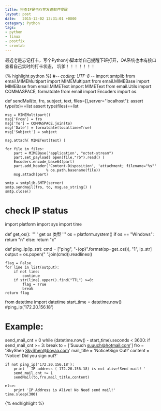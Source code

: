 ```yaml
---
title: 检查IP是否存在发送邮件提醒
layout: post
date:   2015-12-02 13:31:01 +0800
category: Python
tags:
- python
- linux
- postfix
- crontab
---
```


最近老是忘记打卡，写个Python小脚本给自己提醒下班打开，OA系统也木有接口查看自己实时的打卡状态，
坑爹！！！！！！！


{% highlight python %}
#-*- coding: UTF-8 -*-
import smtplib
from email.MIMEMultipart import MIMEMultipart
from email.MIMEBase import MIMEBase
from email.MIMEText import MIMEText
from email.Utils import COMMASPACE, formatdate
from email import Encoders
import os

def sendMail(to, fro, subject, text, files=[],server="localhost"):
    assert type(to)==list
    assert type(files)==list


    msg = MIMEMultipart()
    msg['From'] = fro
    msg['To'] = COMMASPACE.join(to)
    msg['Date'] = formatdate(localtime=True)
    msg['Subject'] = subject

    msg.attach( MIMEText(text) )

    for file in files:
        part = MIMEBase('application', "octet-stream")
        part.set_payload( open(file,"rb").read() )
        Encoders.encode_base64(part)
        part.add_header('Content-Disposition', 'attachment; filename="%s"'
                       % os.path.basename(file))
        msg.attach(part)

    smtp = smtplib.SMTP(server)
    smtp.sendmail(fro, to, msg.as_string() )
    smtp.close()

# check IP status
import platform
import sys
import time

def get_os():
    '''''
    get os 类型
    '''
    os = platform.system()
    if os == "Windows":
        return "n"
    else:
        return "c"

def ping_ip(ip_str):
    cmd = ["ping", "-{op}".format(op=get_os()),
           "1", ip_str]
    output = os.popen(" ".join(cmd)).readlines()

    flag = False
    for line in list(output):
        if not line:
            continue
        if str(line).upper().find("TTL") >=0:
            flag = True
            break
    return flag

from datetime import datetime
start_time = datetime.now()
#ping_ip('172.20.156.18')
# Example:
send_mail_cnt = 0
while (datetime.now() - start_time).seconds  < 3600:
    if send_mail_cnt >= 3:
        break
    to = ['Suuuch <suuuch@hotmail.com>']
    fro = 'SkyShen <SkyShen@boyaa.com>'
    mail_title = 'Notice!Sign Out!'
    content = 'Notice! Did you sign out?'

    if not ping_ip('172.20.156.18'):
        print ' IP address ( 172.20.156.18) is not alive!Send mail! '
        send_mail_cnt += 1
        sendMail(to,fro,mail_title,content)

    else:
        print 'IP Address is Alive! No Need send mail!'
    time.sleep(300)

{% endhighlight %}
